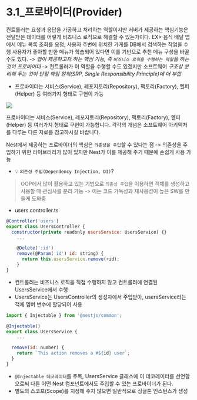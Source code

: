 # 3.1\_프로바이더(Provider)

컨트롤러는 요청과 응답을 가공하고 처리하는 역할이지만 서버가 제공하는 핵심기능은 전달받은 데이터를 어떻게 비즈니스 로직으로 해결할 수 있는가이다.
EX> 음식 배달 앱에서 메뉴 목록 조회를 요청, 사용자 주변에 위치한 가게를 DB에서 검색하는 작업을 수행
사용자가 좋아할 만한 메뉴가 학습되어 있다면 이를 기반으로 추천 메뉴 구성을 바꿀 수도 있다.
-> _앱이 제공하고자 하는 핵심 기능, 즉 `비즈니스 로직을 수행하는 역할`을 하는 것이 프로바이더_
-> 컨트롤러가 이 역할을 수행할 수도 있겠지만 소프트웨어 _구조상 분리해 두는 것이 단일 책임 원칙(SRP, Single Responsibility Principle)에 더 부합_

- 프로바이더는 서비스(Service), 레포지토리(Repository), 팩토리(Factory), 헬퍼(Helper) 등 여러가지 형태로 구현이 가능

![](https://images.velog.io/images/minj9_6/post/670d071a-8ea9-4319-a236-b646579e939d/image.png)

프로바이더는 서비스(Service), 레포지토리(Repository), 팩토리(Factory), 헬퍼(Helper) 등 여러가지 형태로 구현이 가능합니다. 각각의 개념은 소프트웨어 아키텍처를 다루는 다른 자료를 참고하시길 바랍니다.

Nest에서 제공하는 프로바이더의 핵심은 `의존성을 주입`할 수 있다는 점
-> 의존성을 주입하기 위한 라이브러리가 많이 있지만 Nest가 이를 제공해 주기 때문에 손쉽게 사용 가능

- 💡 `의존성 주입(Dependency Injection, DI)`?

> OOP에서 많이 활용하고 있는 기법으로 `의존성 주입`을 이용하면 객체를 생성하고 사용할 때 관심사를 분리 가능
> -> 이는 코드 가독성과 재사용성이 높은 SW를 만들게 도와줌

- users.controller.ts

```js
@Controller('users')
export class UsersController {
  constructor(private readonly usersService: UsersService) {}
    ...

    @Delete(':id')
    remove(@Param('id') id: string) {
      return this.usersService.remove(+id);
    }
}
```

- 컨트롤러는 비즈니스 로직을 직접 수행하지 않고 컨트롤러에 연결된 UsersService에서 수행
- UsersService는 UsersController의 생성자에서 주입받아, usersService라는 객체 멤버 변수에 할당되어 사용

```js
import { Injectable } from '@nestjs/common';

@Injectable()
export class UsersService {
    ...

  remove(id: number) {
    return `This action removes a #${id} user`;
  }
}
```

- `@Injectable 데코레이터`를 주목, UsersService 클래스에 이 데코레이터를 선언함으로써 다른 어떤 Nest 컴포넌트에서도 주입할 수 있는 프로바이더가 된다.
- 별도의 스코프(Scope)를 지정해 주지 않으면 일반적으로 싱글톤 인스턴스가 생성
